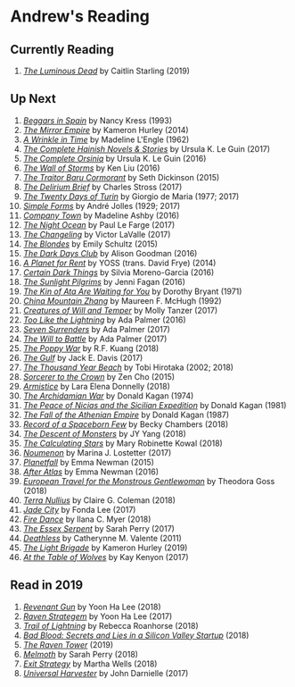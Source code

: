 # Andrew's Reading

## Currently Reading

1. [*The Luminous Dead*](https://books.google.com/books/about/The_Luminous_Dead.html?id=GzBkDwAAQBAJ) by Caitlin Starling (2019)

## Up Next

1. [*Beggars in Spain*](https://books.google.com/books?isbn=0060733489) by Nancy Kress (1993)
1. [*The Mirror Empire*](https://books.google.com/books?id=Tls8CgAAQBAJ) by Kameron Hurley (2014)
1. [*A Wrinkle in Time*](https://books.google.com/books?id=r119-dYq0mwC) by Madeline L'Engle (1962)
1. [*The Complete Hainish Novels & Stories*](https://www.loa.org/books/554-the-hainish-novels-stories-boxed-set) by Ursula K. Le Guin (2017)
1. [*The Complete Orsinia*](https://www.loa.org/books/513-the-complete-orsinia) by Ursula K. Le Guin (2016)
1. [*The Wall of Storms*](https://books.google.com/books?id=EkqKCwAAQBAJ) by Ken Liu (2016)
1. [*The Traitor Baru Cormorant*](https://books.google.com/books?id=7VGNBwAAQBAJ) by Seth Dickinson (2015)
1. [*The Delirium Brief*](https://books.google.com/books?id=XGckDwAAQBAJ) by Charles Stross (2017)
1. [*The Twenty Days of Turin*](https://books.google.com/books?id=L1J8DAAAQBAJ) by Giorgio de Maria (1977; 2017)
1. [*Simple Forms*](https://books.google.com/books?id=QhJyCwAAQBAJ) by André Jolles (1929; 2017)
1. [*Company Town*](https://books.google.com/books?id=WbLPCgAAQBAJ) by Madeline Ashby (2016)
1. [*The Night Ocean*](https://books.google.com/books?id=lx2MDAAAQBAJ) by Paul Le Farge (2017)
1. [*The Changeling*](https://books.google.com/books?id=rJDbDgAAQBAJ) by Victor LaValle (2017)
1. [*The Blondes*](https://books.google.com/books/about/The_Blondes.html?id=FC6lBAAAQBAJ) by Emily Schultz (2015)
1. [*The Dark Days Club*](https://books.google.com/books/about/The_Dark_Days_Club.html?id=5ei-CQAAQBAJ) by Alison Goodman (2016)
1. [*A Planet for Rent*](https://books.google.com/books?isbn=1632060086) by YOSS (trans. David Frye) (2014)
1. [*Certain Dark Things*](https://books.google.com/books?isbn=1250099099) by Silvia Moreno-Garcia (2016)
1. [*The Sunlight Pilgrims*](https://books.google.com/books?isbn=0553418882) by Jenni Fagan (2016)
1. [*The Kin of Ata Are Waiting for You*](https://books.google.com/books?id=kIp65gZQM40C) by Dorothy Bryant (1971)
1. [*China Mountain Zhang*](https://books.google.com/books?isbn=1466827130) by Maureen F. McHugh (1992)
1. [*Creatures of Will and Temper*](https://books.google.com/books?id=uC62DQAAQBAJ) by Molly Tanzer (2017)
1. [*Too Like the Lightning*](https://books.google.com/books?id=RuWUCgAAQBAJ) by Ada Palmer (2016)
1. [*Seven Surrenders*](https://books.google.com/books?id=bLcsDAAAQBAJ) by Ada Palmer (2017)
1. [*The Will to Battle*](https://books.google.com/books?id=cF3dDgAAQBAJ) by Ada Palmer (2017)
1. [*The Poppy War*](https://books.google.com/books?id=c74wDwAAQBAJ) by R.F. Kuang (2018)
1. [*The Gulf*](https://books.google.com/books?id=BfZ2tAEACAAJ) by Jack E. Davis (2017)
1. [*The Thousand Year Beach*](https://books.google.com/books?id=up93swEACAAJ) by Tobi Hirotaka (2002; 2018)
1. [*Sorcerer to the Crown*](https://books.google.com/books?id=C-ZJBgAAQBAJ) by Zen Cho (2015)
1. [*Armistice*](https://books.google.com/books?isbn=1250173558) by Lara Elena Donnelly (2018)
1. [*The Archidamian War*](https://books.google.com/books?id=iIApuAEACAAJ) by Donald Kagan (1974)
1. [*The Peace of Nicias and the Sicilian Expedition*](https://books.google.com/books?id=OEXxtgEACAAJ) by Donald Kagan (1981)
1. [*The Fall of the Athenian Empire*](https://books.google.com/books?id=DNNCnTmLbPYC) by Donald Kagan (1987)
1. [*Record of a Spaceborn Few*](https://books.google.com/books?id=pdI0DwAAQBAJ&hl=en) by Becky Chambers (2018)
1. [*The Descent of Monsters*](https://books.google.com/books?isbn=1250165849) by JY Yang (2018)
1. [*The Calculating Stars*](https://books.google.com/books?isbn=146686124X) by Mary Robinette Kowal (2018)
1. [*Noumenon*](https://books.google.com/books?isbn=0062497855) by Marina J. Lostetter (2017)
1. [*Planetfall*](https://books.google.com/books?isbn=0698404327) by Emma Newman (2015)
1. [*After Atlas*](https://books.google.com/books?isbn=0425282406) by Emma Newman (2016)
1. [*European Travel for the Monstrous Gentlewoman*](https://books.google.com/books?isbn=1481466550) by Theodora Goss (2018)
1. [*Terra Nullius*](https://books.google.com/books?isbn=1618731521) by Claire G. Coleman (2018)
1. [*Jade City*](https://books.google.com/books?isbn=0316440892) by Fonda Lee (2017)
1. [*Fire Dance*](https://books.google.com/books/?id=h8BODwAAQBAJ) by Ilana C. Myer (2018)
1. [*The Essex Serpent*](https://books.google.com/books?id=9T0YDQAAQBAJ) by Sarah Perry (2017)
1. [*Deathless*](https://books.google.com/books?id=usPreJ4IgOsC) by Catherynne M. Valente (2011)
1. [*The Light Brigade*](https://books.google.com/books/about/The_Light_Brigade.html?id=2eaKDwAAQBAJ) by Kameron Hurley (2019)
1. [*At the Table of Wolves*](https://books.google.com/books/about/At_the_Table_of_Wolves.html?id=tdBMDQAAQBAJ) by Kay Kenyon (2017)

## Read in 2019

1. [*Revenant Gun*](https://books.google.com/books?id=N2dNDwAAQBAJ) by Yoon Ha Lee (2018)
1. [*Raven Strategem*](https://books.google.com/books/about/Raven_Stratagem.html?id=1ZExvgAACAAJ) by Yoon Ha Lee (2017)
1. [*Trail of Lightning*](https://books.google.com/books?isbn=1534413510) by Rebecca Roanhorse (2018)
1. [*Bad Blood: Secrets and Lies in a Silicon Valley Startup*](https://books.google.com/books?isbn=1524731668) (2018)
1. [*The Raven Tower*](https://books.google.com/books?isbn=0316388718) (2019)
1. [*Melmoth*](https://books.google.com/books?isbn=0062856413) by Sarah Perry (2018)
1. [*Exit Strategy*](https://books.google.com/books?isbn=1250185467) by Martha Wells (2018)
1. [*Universal Harvester*](https://books.google.com/books?isbn=0374714029) by John Darnielle (2017)
